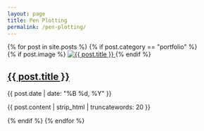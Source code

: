 ```yaml
---
layout: page
title: Pen Plotting
permalink: /pen-plotting/
---
```


<section class="portfolio-grid">
{% for post in site.posts %}
  {% if post.category == "portfolio" %}
    <article class="portfolio-item">
      {% if post.image %}
        <a href="{{ post.url | relative_url }}">
          <img src="{{ post.image | relative_url }}" alt="{{ post.title }}">
        </a>
      {% endif %}
      <h2><a href="{{ post.url | relative_url }}">{{ post.title }}</a></h2>
      <time>{{ post.date | date: "%B %d, %Y" }}</time>
      <p>{{ post.content | strip_html | truncatewords: 20 }}</p>
    </article>
  {% endif %}
{% endfor %}
</section>